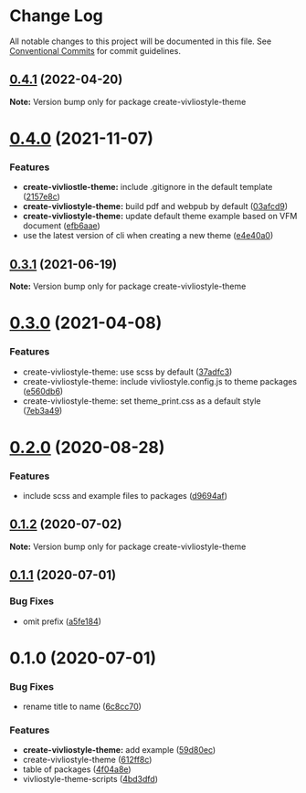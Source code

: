 # Change Log

All notable changes to this project will be documented in this file.
See [Conventional Commits](https://conventionalcommits.org) for commit guidelines.

## [0.4.1](https://github.com/vivliostyle/themes/compare/create-vivliostyle-theme@0.4.0...create-vivliostyle-theme@0.4.1) (2022-04-20)

**Note:** Version bump only for package create-vivliostyle-theme

# [0.4.0](https://github.com/vivliostyle/themes/compare/create-vivliostyle-theme@0.3.1...create-vivliostyle-theme@0.4.0) (2021-11-07)

### Features

- **create-vivliostle-theme:** include .gitignore in the default template ([2157e8c](https://github.com/vivliostyle/themes/commit/2157e8caf7b3679b9e55a4a6372314f10cb00a5f))
- **create-vivliostyle-theme:** build pdf and webpub by default ([03afcd9](https://github.com/vivliostyle/themes/commit/03afcd9035b0729a5b35685770e1626cbbc7724c))
- **create-vivliostyle-theme:** update default theme example based on VFM document ([efb6aae](https://github.com/vivliostyle/themes/commit/efb6aae6019eee618cfcfc15d709a86c18219959))
- use the latest version of cli when creating a new theme ([e4e40a0](https://github.com/vivliostyle/themes/commit/e4e40a0abb6064fe60689341d560a883cc519332))

## [0.3.1](https://github.com/vivliostyle/themes/compare/create-vivliostyle-theme@0.3.0...create-vivliostyle-theme@0.3.1) (2021-06-19)

**Note:** Version bump only for package create-vivliostyle-theme

# [0.3.0](https://github.com/vivliostyle/themes/compare/create-vivliostyle-theme@0.2.0...create-vivliostyle-theme@0.3.0) (2021-04-08)

### Features

- create-vivliostyle-theme: use scss by default ([37adfc3](https://github.com/vivliostyle/themes/commit/37adfc3a0ce5b7e6c392e710ca465cfab003c697))
- create-vivliostyle-theme: include vivliostyle.config.js to theme packages ([e560db6](https://github.com/vivliostyle/themes/commit/e560db6a045c8e0503f358cb46e56ffd2f8a65d8))
- create-vivliostyle-theme: set theme_print.css as a default style ([7eb3a49](https://github.com/vivliostyle/themes/commit/7eb3a49f21660c4dcc07e4e535d131e02399742c))

# [0.2.0](https://github.com/vivliostyle/themes/compare/create-vivliostyle-theme@0.1.2...create-vivliostyle-theme@0.2.0) (2020-08-28)

### Features

- include scss and example files to packages ([d9694af](https://github.com/vivliostyle/themes/commit/d9694afea56d95569f707c19106b42ba56c28964))

## [0.1.2](https://github.com/vivliostyle/themes/compare/create-vivliostyle-theme@0.1.1...create-vivliostyle-theme@0.1.2) (2020-07-02)

**Note:** Version bump only for package create-vivliostyle-theme

## [0.1.1](https://github.com/vivliostyle/themes/compare/create-vivliostyle-theme@0.1.0...create-vivliostyle-theme@0.1.1) (2020-07-01)

### Bug Fixes

- omit prefix ([a5fe184](https://github.com/vivliostyle/themes/commit/a5fe1849567eaf1b16f701679d6f15606ab552da))

# 0.1.0 (2020-07-01)

### Bug Fixes

- rename title to name ([6c8cc70](https://github.com/vivliostyle/themes/commit/6c8cc709e888e7f63119f0c4f44675ce774c9b5c))

### Features

- **create-vivliostyle-theme:** add example ([59d80ec](https://github.com/vivliostyle/themes/commit/59d80ec452c20cb75a8cdf1bfae6b6eb63719f0c))
- create-vivliostyle-theme ([612ff8c](https://github.com/vivliostyle/themes/commit/612ff8c5e59d94a04f4b9acd2bf37c68734df265))
- table of packages ([4f04a8e](https://github.com/vivliostyle/themes/commit/4f04a8e165d7b29fdedb52b330699ef32e6541cc))
- vivliostyle-theme-scripts ([4bd3dfd](https://github.com/vivliostyle/themes/commit/4bd3dfd66ec47029e8bdf1b73ac3b2eae147a851))
